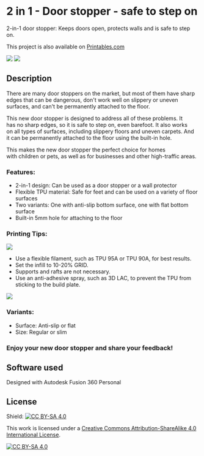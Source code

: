 # 2 in 1 - Door stopper - safe to step on

2-in-1 door stopper: Keeps doors open, protects walls and is safe to step on.

This project is also available on [Printables.com](https://www.printables.com/model/630588-2-in-1-door-stopper-safe-to-step-on)

![](https://github.com/ceskytunak/3dprint/blob/main/door-stoper/assets/dsc_3352.jpg)
![](https://github.com/ceskytunak/3dprint/blob/main/door-stoper/assets/dsc_3354.jpg)

## Description

There are many door stoppers on the market, but most of them have sharp edges that can be dangerous, don't work well on slippery or uneven surfaces, and can't be permanently attached to the floor.

This new door stopper is designed to address all of these problems. It has no sharp edges, so it is safe to step on, even barefoot. It also works on all types of surfaces, including slippery floors and uneven carpets. And it can be permanently attached to the floor using the built-in hole.

This makes the new door stopper the perfect choice for homes with children or pets, as well as for businesses and other high-traffic areas.

### Features:

-   2-in-1 design: Can be used as a door stopper or a wall protector
-   Flexible TPU material: Safe for feet and can be used on a variety of floor surfaces
-   Two variants: One with anti-slip bottom surface, one with flat bottom surface
-   Built-in 5mm hole for attaching to the floor

### Printing Tips:

![](https://github.com/ceskytunak/3dprint/blob/main/door-stoper/assets/dsc_3351.jpg)

-   Use a flexible filament, such as TPU 95A or TPU 90A, for best results.
-   Set the infill to 10-20% GRID.
-   Supports and rafts are not necessary.
-   Use an anti-adhesive spray, such as 3D LAC, to prevent the TPU from sticking to the build plate.

![](https://github.com/ceskytunak/3dprint/blob/main/door-stoper/assets/dsc_3363.jpg)

### Variants:

-   Surface: Anti-slip or flat
-   Size: Regular or slim

### Enjoy your new door stopper and share your feedback!

## Software used

Designed with Autodesk Fusion 360 Personal

## License

Shield: [![CC BY-SA 4.0][cc-by-sa-shield]][cc-by-sa]

This work is licensed under a
[Creative Commons Attribution-ShareAlike 4.0 International License][cc-by-sa].

[![CC BY-SA 4.0][cc-by-sa-image]][cc-by-sa]

[cc-by-sa]: http://creativecommons.org/licenses/by-sa/4.0/
[cc-by-sa-image]: https://licensebuttons.net/l/by-sa/4.0/88x31.png
[cc-by-sa-shield]: https://img.shields.io/badge/License-CC%20BY--SA%204.0-lightgrey.svg